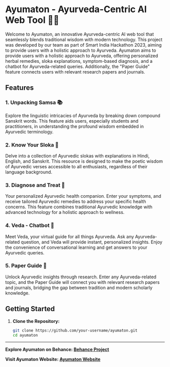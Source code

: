 # Ayumaton - Ayurveda-Centric AI Web Tool 🌿🤖

Welcome to Ayumaton, an innovative Ayurveda-centric AI web tool that seamlessly blends traditional wisdom with modern technology. This project was developed by our team as part of Smart India Hackathon 2023, aiming to provide users with a holistic approach to Ayurveda. Ayumaton aims to provide users with a holistic approach to Ayurveda, offering personalized herbal remedies, sloka explanations, symptom-based diagnosis, and a chatbot for Ayurveda-related queries. Additionally, the "Paper Guide" feature connects users with relevant research papers and journals.

## Features

### 1. **Unpacking Samsa 📚**
Explore the linguistic intricacies of Ayurveda by breaking down compound Sanskrit words. This feature aids users, especially students and practitioners, in understanding the profound wisdom embedded in Ayurvedic terminology.

### 2. **Know Your Sloka 📖**
Delve into a collection of Ayurvedic slokas with explanations in Hindi, English, and Sanskrit. This resource is designed to make the poetic wisdom of Ayurvedic verses accessible to all enthusiasts, regardless of their language background.

### 3. **Diagnose and Treat 💊**
Your personalized Ayurvedic health companion. Enter your symptoms, and receive tailored Ayurvedic remedies to address your specific health concerns. This feature combines traditional Ayurvedic knowledge with advanced technology for a holistic approach to wellness.

### 4. **Veda - Chatbot 🤔**
Meet Veda, your virtual guide for all things Ayurveda. Ask any Ayurveda-related question, and Veda will provide instant, personalized insights. Enjoy the convenience of conversational learning and get answers to your Ayurvedic queries.

### 5. **Paper Guide 📑**
Unlock Ayurvedic insights through research. Enter any Ayurveda-related topic, and the Paper Guide will connect you with relevant research papers and journals, bridging the gap between tradition and modern scholarly knowledge.

## Getting Started

1. **Clone the Repository:**
   ```bash
   git clone https://github.com/your-username/ayumaton.git
   cd ayumaton
   ```

---

**Explore Ayumaton on Behance: [Behance Project](https://www.behance.net/gallery/189163943/Ayumaton-Website)**

**Visit Ayumaton Website: [Ayumaton Website](https://amri-tah.github.io/ayumaton.github.io/)**
